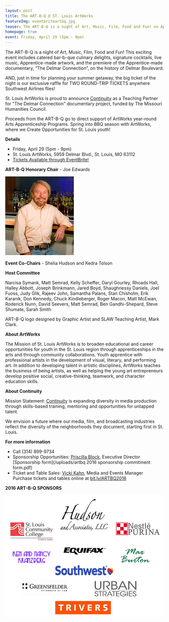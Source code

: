 ```yaml
---
layout: post
title: The ART-B-Q @ ST. Louis ArtWorks
featureImg: eventbriteartbq.jpg
teaser: The ART-B-Q is a night of Art, Music, Film, Food and Fun! on April 29 (5pm - 9pm)!
homepage: true
event: Friday, April 29 (5pm - 9pm)
---
```


The ART-B-Q is a night of Art, Music, Film, Food and Fun! This exciting event includes catered bar-b-que culinary delights, signature cocktails, live music, Apprentice-made artwork, and the premiere of the Apprentice-made documentary, “The Delmar Connection”, on the history of Delmar Boulevard.  

AND, just in time for planning your summer getaway, the big ticket of the night is our exclusive raffle for TWO ROUND-TRIP TICKETS anywhere Southwest Airlines flies! 

St. Louis ArtWorks is proud to announce <a href="http://www.continuitystl.com">Continuity</a> as a Teaching Partner for "The Delmar Connection" documentary project,  funded by The Missouri Humanities Council.

Proceeds from the ART-B-Q go to direct support of ArtWorks year-round Arts Apprenticeship Programs. Spring into BBQ season with ArtWorks, where we Create Opportunities for St. Louis youth!


**Details**

- Friday, April 29 (5pm - 9pm)
- St. Louis ArtWorks, 5959 Delmar Blvd., St. Louis, MO 63112
- [Tickets Available through EventBrite!](http://bit.ly/ARTBQ2016)

**ART-B-Q Honorary Chair** - Joe Edwards

![Joe Edwards](/images/joe_edwards_xsm.jpg)

**Event Co-Chairs** - Shelia Hudson and Kedra Tolson

**Host Committee**

Narcisa Symank, Matt Semrad, Kelly Scheffer, Daryl Gourley, Rhoads Hall, Halley Abbott, Joseph Brinkmann, Jared Boyd, 
Shaughnessy Daniels, Joel Fuoss, Judy Glik, Rajeev John, Samantha Palans, Stan Chisholm, 
Erik Karanik, Don Kennedy, Chuck Kindleberger, 
Roger Macon, Matt McEwan, Roderick Nunn, David Seevers, Matt Semrad, Ben Gandhi-Shepard, 
Steve Shumate, Sarah Smith

ART-B-Q logo designed by Graphic Artist and SLAW Teaching Artist, Mark Clark. 


**About ArtWorks**

The Mission of St. Louis ArtWorks is to broaden educational and career opportunities for youth in the St. Louis region through apprenticeships in the arts and through community collaborations. Youth apprentice with professional artists in the development of visual, literary, and performing art. In addition to developing talent in artistic disciplines, ArtWorks teaches the business of being artists, as well as helping the young art entrepreneurs develop positive social, creative-thinking, teamwork, and character education skills.

**About Continuity**

Mission Statement: <a href="http://www.continuitystl.com">Continuity</a> is expanding diversity in media production through skills-based training, mentoring and opportunities for untapped talent.

We envision a future where our media, film, and broadcasting industries reflect the diversity of the neighborhoods they document, starting first in St. Louis. 

**For more information**

- Call (314) 899-9734
- Sponsorship Opportunities: [Priscilla Block](mailto:priscilla.block@stlartworks.org), Executive Director [Sponsorship form](/uploads/artbq 2016 sponsorship commitment form.pdf)
- Ticket and Table Sales: [Vicki Kahn](mailto:vicki@stlartworks.org), Media and Events Manager Purchase tickets and tables online at [bit.ly/ARTBQ2016](https://www.eventbrite.com/e/the-art-b-q-st-louis-artworks-tickets-20786864070)

**2016 ART-B-Q SPONSORS**

![ArtBQSponsors](/images/artbq_sponsorweb3.jpg)
